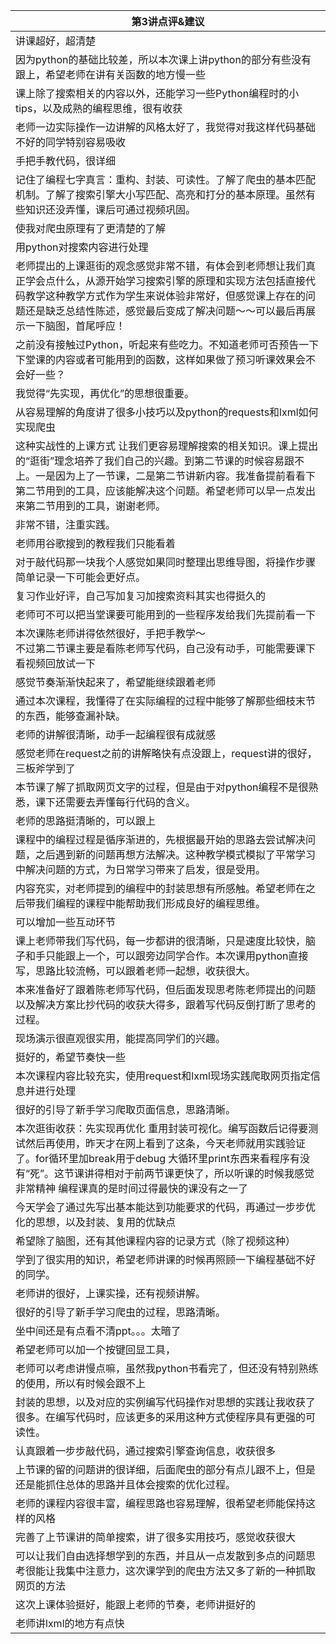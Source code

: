 | 第3讲点评&建议 |
|--------------|
|讲课超好，超清楚|
|因为python的基础比较差，所以本次课上讲python的部分有些没有跟上，希望老师在讲有关函数的地方慢一些|
|课上除了搜索相关的内容以外，还能学习一些Python编程时的小tips，以及成熟的编程思维，很有收获|
|老师一边实际操作一边讲解的风格太好了，我觉得对我这样代码基础不好的同学特别容易吸收|
|手把手教代码，很详细|
|记住了编程七字真言：重构、封装、可读性。了解了爬虫的基本匹配机制。了解了搜索引擎大小写匹配、高亮和打分的基本原理。虽然有些知识还没弄懂，课后可通过视频巩固。|
|使我对爬虫原理有了更清楚的了解|
|用python对搜索内容进行处理|
|老师提出的上课逛街的观念感觉非常不错，有体会到老师想让我们真正学会点什么，从源开始学习搜索引擎的原理和实现方法包括直接代码教学这种教学方式作为学生来说体验非常好，但感觉课上存在的问题还是缺乏总结性陈述，感觉最后变成了解决问题～～可以最后再展示一下脑图，首尾呼应！|
|之前没有接触过Python，听起来有些吃力。不知道老师可否预告一下下堂课的内容或者可能用到的函数，这样如果做了预习听课效果会不会好一些？|
|我觉得“先实现，再优化”的思想很重要。|
|从容易理解的角度讲了很多小技巧以及python的requests和lxml如何实现爬虫|
|这种实战性的上课方式 让我们更容易理解搜索的相关知识。课上提出的“逛街”理念培养了我们自己的兴趣。到第二节课的时候容易跟不上。一是因为上了一节课，二是第二节讲新内容。我准备提前看看下第二节用到的工具，应该能解决这个问题。希望老师可以早一点发出来第二节用到的工具，谢谢老师。|
|非常不错，注重实践。|
|老师用谷歌搜到的教程我们只能看着|
|对于敲代码那一块我个人感觉如果同时整理出思维导图，将操作步骤简单记录一下可能会更好点。|
|复习作业好评，自己写加复习加搜索资料其实也得挺久的|
|老师可不可以把当堂课要可能用到的一些程序发给我们先提前看一下|
|本次课陈老师讲得依然很好，手把手教学～<br/>不过第二节课主要是看陈老师写代码，自己没有动手，可能需要课下看视频回放试一下|
|感觉节奏渐渐快起来了，希望能继续跟着老师|
|通过本次课程，我懂得了在实际编程的过程中能够了解那些细枝末节的东西，能够查漏补缺。|
|老师的讲解很清晰，动手一起编程很有成就感|
|感觉老师在request之前的讲解略快有点没跟上，request讲的很好，三板斧学到了|
|本节课了解了抓取网页文字的过程，但是由于对python编程不是很熟悉，课下还需要去弄懂每行代码的含义。|
|老师的思路挺清晰的，可以跟上|
|课程中的编程过程是循序渐进的，先根据最开始的思路去尝试解决问题，之后遇到新的问题再想方法解决。这种教学模式模拟了平常学习中解决问题的方式，为日常学习带来了启发，很是受用。|
|内容充实，对老师提到的编程中的封装思想有所感触。希望老师在之后带我们编程的课程中能帮助我们形成良好的编程思维。|
|可以增加一些互动环节|
|课上老师带我们写代码，每一步都讲的很清晰，只是速度比较快，脑子和手只能跟上一个，可以跟旁边同学合作。本次课用python直接写，思路比较流畅，可以跟着老师一起想，收获很大。|
|本来准备好了跟着陈老师写代码，但后面发现思考陈老师提出的问题以及解决方案比抄代码的收获大得多，跟着写代码反倒打断了思考的过程。|
|现场演示很直观很实用，能提高同学们的兴趣。|
|挺好的，希望节奏快一些|
|本次课程内容比较充实，使用request和lxml现场实践爬取网页指定信息并进行处理|
|很好的引导了新手学习爬取页面信息，思路清晰。|
|本次逛街收获：先实现再优化 重用封装可视化。编写函数后记得要测试然后再使用，昨天才在网上看到了这条，今天老师就用实践验证了。for循环里加break用于debug 大循环里print东西来看程序有没有“死”。这节课讲得相对于前两节课更快了，所以听课的时候我感觉非常精神 编程课真的是时间过得最快的课没有之一了|
|今天学会了通过先写出基本能达到功能要求的代码，再通过一步步优化的思想，以及封装、复用的优缺点|
|希望除了脑图，还有其他课程内容的记录方式（除了视频这种）|
|学到了很实用的知识，希望老师讲课的时候再照顾一下编程基础不好的同学。|
|老师讲的很好，上课实操，还有视频讲解。|
|很好的引导了新手学习爬虫的过程，思路清晰。|
|坐中间还是有点看不清ppt。。。太暗了|
|希望老师可以加一个按键回显工具，|
|老师可以考虑讲慢点嘛，虽然我python书看完了，但还没有特别熟练的使用，所以有时候会跟不上|
|封装的思想，以及对应的实例编写代码操作对思想的实践让我收获了很多。在编写代码时，应该更多的采用这种方式使程序具有更强的可读性。|
|认真跟着一步步敲代码，通过搜索引擎查询信息，收获很多|
|上节课的留的问题讲的很详细，后面爬虫的部分有点儿跟不上，但是还是能抓住总体的思路并且体会搜索的优化过程。|
|老师的课程内容很丰富，编程思路也容易理解，很希望老师能保持这样的风格|
|完善了上节课讲的简单搜索，讲了很多实用技巧，感觉收获很大|
|可以让我们自由选择想学到的东西，并且从一点发散到多点的问题思考很能让我集中注意力，这次课学到的爬虫方法又多了新的一种抓取网页的方法|
|这次上课体验挺好，能跟上老师的节奏，老师讲挺好的|
|老师讲lxml的地方有点快|